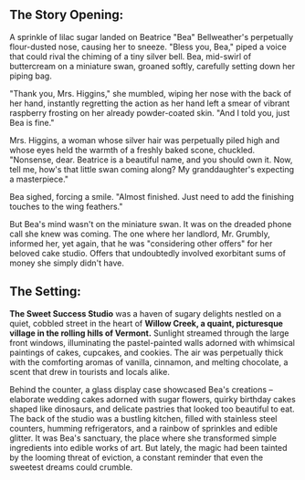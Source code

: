 ## The Story Opening:

A sprinkle of lilac sugar landed on Beatrice "Bea" Bellweather's perpetually flour-dusted nose, causing her to sneeze. "Bless you, Bea," piped a voice that could rival the chiming of a tiny silver bell. Bea, mid-swirl of buttercream on a miniature swan, groaned softly, carefully setting down her piping bag.

"Thank you, Mrs. Higgins," she mumbled, wiping her nose with the back of her hand, instantly regretting the action as her hand left a smear of vibrant raspberry frosting on her already powder-coated skin. "And I told you, just Bea is fine."

Mrs. Higgins, a woman whose silver hair was perpetually piled high and whose eyes held the warmth of a freshly baked scone, chuckled. "Nonsense, dear. Beatrice is a beautiful name, and you should own it. Now, tell me, how's that little swan coming along? My granddaughter's expecting a masterpiece."

Bea sighed, forcing a smile. "Almost finished. Just need to add the finishing touches to the wing feathers."

But Bea's mind wasn't on the miniature swan. It was on the dreaded phone call she knew was coming. The one where her landlord, Mr. Grumbly, informed her, yet again, that he was "considering other offers" for her beloved cake studio. Offers that undoubtedly involved exorbitant sums of money she simply didn't have.

## The Setting:

**The Sweet Success Studio** was a haven of sugary delights nestled on a quiet, cobbled street in the heart of **Willow Creek, a quaint, picturesque village in the rolling hills of Vermont.** Sunlight streamed through the large front windows, illuminating the pastel-painted walls adorned with whimsical paintings of cakes, cupcakes, and cookies. The air was perpetually thick with the comforting aromas of vanilla, cinnamon, and melting chocolate, a scent that drew in tourists and locals alike.

Behind the counter, a glass display case showcased Bea's creations – elaborate wedding cakes adorned with sugar flowers, quirky birthday cakes shaped like dinosaurs, and delicate pastries that looked too beautiful to eat. The back of the studio was a bustling kitchen, filled with stainless steel counters, humming refrigerators, and a rainbow of sprinkles and edible glitter. It was Bea's sanctuary, the place where she transformed simple ingredients into edible works of art. But lately, the magic had been tainted by the looming threat of eviction, a constant reminder that even the sweetest dreams could crumble.
